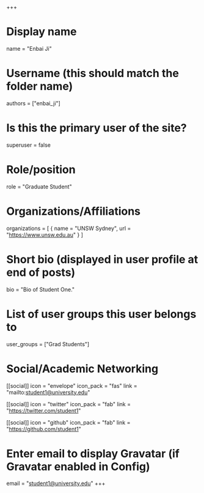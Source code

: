 +++
# Display name
name = "Enbai Ji"

# Username (this should match the folder name)
authors = ["enbai_ji"]

# Is this the primary user of the site?
superuser = false

# Role/position
role = "Graduate Student"

# Organizations/Affiliations
organizations = [
  { name = "UNSW Sydney", url = "https://www.unsw.edu.au" }
]

# Short bio (displayed in user profile at end of posts)
bio = "Bio of Student One."

# List of user groups this user belongs to
user_groups = ["Grad Students"]

# Social/Academic Networking
[[social]]
  icon = "envelope"
  icon_pack = "fas"
  link = "mailto:student1@university.edu"

[[social]]
  icon = "twitter"
  icon_pack = "fab"
  link = "https://twitter.com/student1"

[[social]]
  icon = "github"
  icon_pack = "fab"
  link = "https://github.com/student1"

# Enter email to display Gravatar (if Gravatar enabled in Config)
email = "student1@university.edu"
+++
